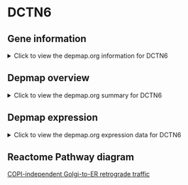 <h1>DCTN6</h1>

<h2>Gene information</h2>
<details>
  <summary>Click to view the depmap.org information for DCTN6</summary>
  <iframe src="https://depmap.org/portal/gene/DCTN6?tab=about" style="border:none;width:100%;height:800px"></iframe>
</details>

<h2>Depmap overview</h2>
<details>
  <summary>Click to view the depmap.org summary for DCTN6</summary>
  <iframe src="https://depmap.org/portal/gene/DCTN6?tab=overview" style="border:none;width:100%;height:800px"></iframe>
</details>

<h2>Depmap expression</h2>
<details>
  <summary>Click to view the depmap.org expression data for DCTN6</summary>
  <iframe src="https://depmap.org/portal/gene/DCTN6?tab=characterization" style="border:none;width:100%;height:800px"></iframe>
</details>



<h2>Reactome Pathway diagram</h2>
<a href="https://reactome.org/PathwayBrowser/#/R-HSA-6811436" target="_BLANK">COPI-independent Golgi-to-ER retrograde traffic</a>



